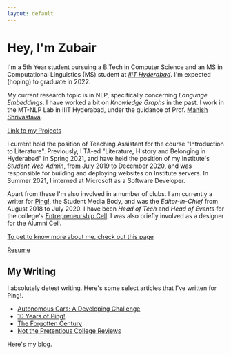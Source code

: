 ```yaml
---
layout: default
---
```


# Hey, I'm Zubair

I'm a 5th Year student pursuing a B.Tech in Computer Science and an MS in 
Computational Linguistics (MS) student at 
[_IIIT Hyderabad_](https://www.iiit.ac.in/). 
I'm expected (hoping) to graduate in 2022.

My current research topic is in NLP, specifically concerning _Language 
Embeddings_. I have worked a bit on _Knowledge Graphs_ in the past.
I work in the MT-NLP Lab in IIIT Hyderabad, under the guidance of Prof. 
[Manish Shrivastava]. 

[Link to my Projects](./projects)

I current hold the position of Teaching Assistant for the course "Introduction
to Literature". Previously, I TA-ed 
"Literature, History and Belonging in Hyderabad" in Spring 2021, and have
held the position of my Institute's _Student Web Admin_, from July 2019 to 
December 2020, and was
responsible for building and deploying websites on 
Institute servers. In Summer 2021, I interned at Microsoft as a Software
Developer.

Apart from these I'm also involved in a number of clubs. I am currently
a writer for [Ping!](https://pingiiit.org/), the Student Media Body, and was 
the _Editor-in-Chief_ from August 2018 to July 2020. I have been
_Head of Tech_ and _Head of Events_ for the college's 
[Entrepreneurship Cell](https://ecell.iiit.ac.in/). I was also briefly
involved as a designer for the Alumni Cell.

[To get to know more about me, check out this page](./about)

[Resume](./Zubair_1page.pdf)

## My Writing

I absolutely detest writing. Here's some select articles that I've written
for Ping!. 

- [Autonomous Cars: A Developing Challenge](https://pingiiit.org/echoes/2018/05/autonomous-cars-a-developing-challenge/)
- [10 Years of Ping!](https://pingiiit.org/2020/03/10-years-of-ping/)
- [The Forgotten Century](https://pingiiit.org/echoes/2019/06/the-forgotten-century/)
- [Not the Pretentious College Reviews](https://pingiiit.org/echoes/2018/05/not-the-pretentious-college-reviews/)

Here's my [blog](./posts).


[Manish Shrivastava]: https://scholar.google.co.in/citations?user=sIvMnGQAAAAJ&hl=en
